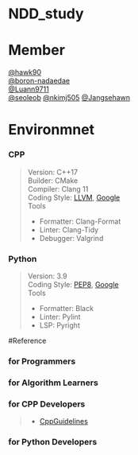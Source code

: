 # NDD_study


# Member
[@hawk90](https://github.com/hawk90)  
[@boron-nadaedae](https://github.com/boron-nadaedae)  
[@Luann9711](https://github.com/Luann9711)  
[@seoleob](https://github.com/seoleob) 
[@nkimj505](https://github.com/nkim505)
[@Jangsehawn](https://github.com/Jangsehawn)


# Environmnet
### CPP
> Version: C++17  
> Builder: CMake  
> Compiler: Clang 11  
> Coding Style: [LLVM](https://llvm.org/docs/CodingStandards.html), [Google](https://google.github.io/styleguide/cppguide.html)  
> Tools  
>   - Formatter: Clang-Format
>   - Linter: Clang-Tidy
>   - Debugger: Valgrind

### Python
> Version: 3.9  
> Coding Style: [PEP8](https://www.python.org/dev/peps/pep-0008/), [Google](https://google.github.io/styleguide/pyguide.html)  
> Tools  
>   - Formatter: Black
>   - Linter: Pylint
>   - LSP: Pyright


#Reference
### for Programmers

### for Algorithm Learners

### for CPP Developers
>   - [CppGuidelines](https://github.com/isocpp/CppCoreGuidelines/blob/master/CppCoreGuidelines.md)

### for Python Developers
